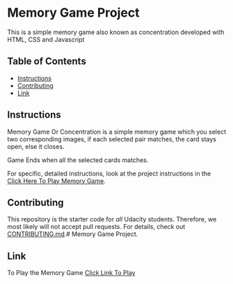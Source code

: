 # Memory Game Project

This is a simple memory game also known as concentration developed with HTML, CSS and Javascript

## Table of Contents

* [Instructions](#instructions)
* [Contributing](#contributing)
* [Link](#link)

## Instructions

Memory Game Or Concentration is a simple memory game which you select two corresponding images, if each selected pair matches, the card stays open, else it closes.

Game Ends when all the selected cards matches.

For specific, detailed instructions, look at the project instructions in the [Click Here To Play Memory Game](#link).
## Contributing

This repository is the starter code for _all_ Udacity students. Therefore, we most likely will not accept pull requests.
For details, check out [CONTRIBUTING.md](CONTRIBUTING.md).# Memory Game Project.

## Link

To Play the Memory Game [Click Link To Play](https://github.io/MaestroJolly/memory-game)
